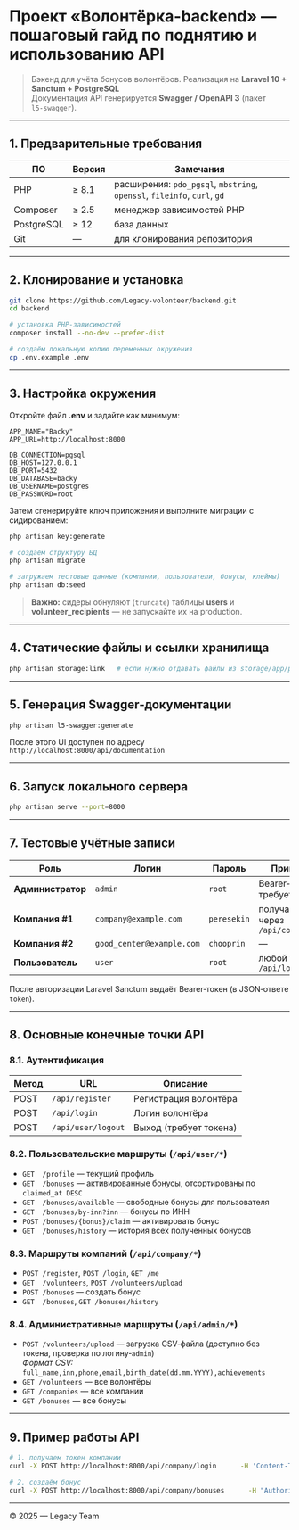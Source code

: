 
# Проект «Волонтёрка-backend» — пошаговый гайд по поднятию и использованию API

> Бэкенд для учёта бонусов волонтёров. Реализация на **Laravel 10 + Sanctum + PostgreSQL**  
> Документация API генерируется **Swagger / OpenAPI 3** (пакет `l5‑swagger`).

---

## 1. Предварительные требования

| ПО | Версия | Замечания |
|----|--------|-----------|
| PHP | ≥ 8.1 | расширения: `pdo_pgsql`, `mbstring`, `openssl`, `fileinfo`, `curl`, `gd` |
| Composer | ≥ 2.5 | менеджер зависимостей PHP |
| PostgreSQL | ≥ 12 | база данных |
| Git | — | для клонирования репозитория |

---

## 2. Клонирование и установка

```bash
git clone https://github.com/Legacy-volonteer/backend.git
cd backend

# установка PHP‑зависимостей
composer install --no-dev --prefer-dist

# создаём локальную копию переменных окружения
cp .env.example .env
```

---

## 3. Настройка окружения

Откройте файл **.env** и задайте как минимум:

```dotenv
APP_NAME="Backy"
APP_URL=http://localhost:8000

DB_CONNECTION=pgsql
DB_HOST=127.0.0.1
DB_PORT=5432
DB_DATABASE=backy
DB_USERNAME=postgres
DB_PASSWORD=root
```

Затем сгенерируйте ключ приложения и выполните миграции с сидированием:

```bash
php artisan key:generate

# создаём структуру БД
php artisan migrate

# загружаем тестовые данные (компании, пользователи, бонусы, клеймы)
php artisan db:seed
```

> **Важно:** сидеры обнуляют (`truncate`) таблицы **users** и **volunteer_recipients** —
> не запускайте их на production.

---

## 4. Статические файлы и ссылки хранилища

```bash
php artisan storage:link   # если нужно отдавать файлы из storage/app/public
```

---

## 5. Генерация Swagger‑документации

```bash
php artisan l5-swagger:generate
```

После этого UI доступен по адресу  
`http://localhost:8000/api/documentation`

---

## 6. Запуск локального сервера

```bash
php artisan serve --port=8000
```

---

## 7. Тестовые учётные записи

| Роль | Логин | Пароль | Примечание |
|------|-------|--------|------------|
| **Администратор** | `admin` | `root` | Bearer‑токен не требуется |
| **Компания #1**  | `company@example.com` | `peresekin` | получает токен через `/api/company/login` |
| **Компания #2**  | `good_center@example.com` | `chooprin` | — |
| **Пользователь** | `user` | `root` | любой токен `/api/login` |

После авторизации Laravel Sanctum выдаёт Bearer‑токен (в JSON‑ответе `token`).

---

## 8. Основные конечные точки API

### 8.1. Аутентификация

| Метод | URL | Описание |
|-------|-----|----------|
| POST | `/api/register` | Регистрация волонтёра |
| POST | `/api/login` | Логин волонтёра |
| POST | `/api/user/logout` | Выход (требует токена) |

### 8.2. Пользовательские маршруты (`/api/user/*`)

* `GET  /profile` — текущий профиль  
* `GET  /bonuses` — активированные бонусы, отсортированы по `claimed_at DESC`  
* `GET  /bonuses/available` — свободные бонусы для пользователя  
* `GET  /bonuses/by-inn?inn` — бонусы по ИНН  
* `POST /bonuses/{bonus}/claim` — активировать бонус  
* `GET  /bonuses/history` — история всех полученных бонусов

### 8.3. Маршруты компаний (`/api/company/*`)

* `POST /register`, `POST /login`, `GET /me`  
* `GET  /volunteers`, `POST /volunteers/upload`  
* `POST /bonuses` — создать бонус  
* `GET  /bonuses`, `GET /bonuses/history`

### 8.4. Административные маршруты (`/api/admin/*`)

* `POST /volunteers/upload` — загрузка CSV‑файла (доступно без токена, проверка по логину‑`admin`)  
  *Формат CSV:* `full_name,inn,phone,email,birth_date(dd.mm.YYYY),achievements`
* `GET /volunteers` — все волонтёры  
* `GET /companies` — все компании  
* `GET /bonuses` — все бонусы

---

## 9. Пример работы API

```bash
# 1. получаем токен компании
curl -X POST http://localhost:8000/api/company/login      -H 'Content-Type: application/json'      -d '{"email":"company@example.com","password":"peresekin"}'

# 2. создаём бонус
curl -X POST http://localhost:8000/api/company/bonuses      -H "Authorization: Bearer <COMPANY_TOKEN>"      -H 'Content-Type: application/json'      -d '{"name":"Сертификат благодарности", "level":"min"}'
```

---


© 2025 — Legacy Team
